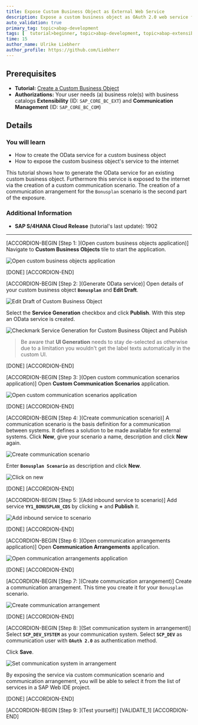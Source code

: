 ```yaml
---
title: Expose Custom Business Object as External Web Service
description: Expose a custom business object as OAuth 2.0 web service for integration of your solution with other systems.
auto_validation: true
primary_tag: topic>abap-development
tags: [  tutorial>beginner, topic>abap-development, topic>abap-extensibility ]
time: 15
author_name: Ulrike Liebherr
author_profile: https://github.com/Liebherr
---
```


## Prerequisites  
- **Tutorial:**
[Create a Custom Business Object](abap-extensibility-cbo-create)
 - **Authorizations:** Your user needs (a) business role(s) with business catalogs **Extensibility** (ID: `SAP_CORE_BC_EXT`) and **Communication Management** (ID: `SAP_CORE_BC_COM`)

## Details
### You will learn  
- How to create the OData service for a custom business object
- How to expose the custom business object's service to the internet

This tutorial shows how to generate the OData service for an existing custom business object. Furthermore this service is exposed to the internet via the creation of a custom communication scenario. The creation of a communication arrangement for the `Bonusplan` scenario is the second part of the exposure.

### Additional Information
- **SAP S/4HANA Cloud Release** (tutorial's last update): 1902

---

[ACCORDION-BEGIN [Step 1: ](Open custom business objects application)]
Navigate to **Custom Business Objects** tile to start the application.

![Open custom business objects application](s4_CBO_tile.png)

[DONE]
[ACCORDION-END]

[ACCORDION-BEGIN [Step 2: ](Generate OData service)]
Open details of your custom business object **`Bonusplan`** and **Edit Draft**.

![Edit Draft of Custom Business Object](s4_CBO_editDraft.png)

Select the **Service Generation** checkbox and click **Publish**. With this step an OData service is created.

![Checkmark Service Generation for Custom Business Object and Publish](s4_CBO_checkService_Publish.png)

> Be aware that **UI Generation** needs to stay de-selected as otherwise due to a limitation you wouldn't get the label texts automatically in the custom UI.

[DONE]
[ACCORDION-END]

[ACCORDION-BEGIN [Step 3: ](Open custom communication scenarios application)]
Open **Custom Communication Scenarios** application.

![Open custom communication scenarios application](s4_customScenario_tile.png)

[DONE]
[ACCORDION-END]

[ACCORDION-BEGIN [Step 4: ](Create communication scenario)]
A communication scenario is the basis definition for a communication between systems. It defines a solution to be made available for external systems. Click **New**, give your scenario a name, description and click **New** again.

![Create communication scenario](s4_customScenario_newButton.png)

Enter **`Bonusplan Scenario`** as description and click **New**.

![Click on new](s4_customScenario_newPopUp.png)

[DONE]
[ACCORDION-END]

[ACCORDION-BEGIN [Step 5: ](Add inbound service to scenario)]
Add service **`YY1_BONUSPLAN_CDS`** by clicking **+** and **Publish** it.

![Add inbound service to scenario](s4_customScenario_publish.png)

[DONE]
[ACCORDION-END]

[ACCORDION-BEGIN [Step 6: ](Open communication arrangements application)]
Open **Communication Arrangements** application.

![Open communication arrangements application](s4_communicationArrangement_tile.png)

[DONE]
[ACCORDION-END]

[ACCORDION-BEGIN [Step 7: ](Create communication arrangement)]
Create a communication arrangement. This time you create it for your `Bonusplan` scenario.

![Create communication arrangement](s4_communicationArrangement_newPopUp.png)

[DONE]
[ACCORDION-END]

[ACCORDION-BEGIN [Step 8: ](Set communication system in arrangement)]
Select **`SCP_DEV_SYSTEM`** as your communication system. Select **`SCP_DEV`** as communication user with **`OAuth 2.0`** as authentication method.

Click **Save**.

![Set communication system in arrangement](s4_communicationArrangement_save.png)

By exposing the service via custom communication scenario and communication arrangement, you will be able to select it from the list of services in a SAP Web IDE project.

[DONE]
[ACCORDION-END]

[ACCORDION-BEGIN [Step 9: ](Test yourself)]
[VALIDATE_1]
[ACCORDION-END]
